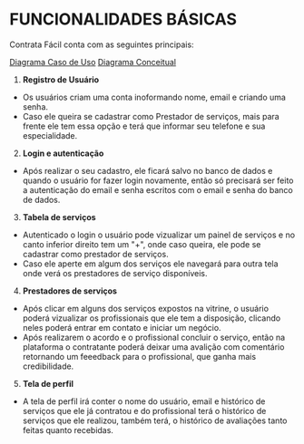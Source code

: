 # FUNCIONALIDADES BÁSICAS 

Contrata Fácil conta com  as seguintes principais:

<!-- Código para por imagens dentro da documentação  -->
[Diagrama Caso de Uso](flutter_application_1/docs/SERVIÇO.png)
[Diagrama Conceitual](docs/Conceitual.png)

1. **Registro de Usuário**
- Os usuários criam uma conta inoformando nome,
email e criando uma senha. 
- Caso ele queira se cadastrar 
como Prestador de serviços, mais para frente ele tem essa opção
e terá que informar seu telefone e sua especialidade.

2. **Login e autenticação**
- Após realizar o seu cadastro, ele ficará salvo no banco de dados
e quando o usuário for fazer login novamente, então só precisará ser feito
a autenticação do email e senha escritos com o email e senha do banco de dados.

3. **Tabela de serviços**
- Autenticado o login o usuário pode vizualizar um painel de serviços e no canto inferior
direito tem um "+", onde caso queira, ele pode se cadastrar como prestador de serviços.
- Caso ele aperte em algum dos serviços ele navegará para outra tela onde verá os prestadores 
de serviço disponíveis.

4. **Prestadores de serviços**
- Após clicar em alguns dos serviços expostos na vitrine, o usuário poderá 
vizualizar os profissionais que ele tem a disposição, clicando neles poderá entrar
em contato e iniciar um negócio.
- Após realizarem o acordo e o profissional concluir o serviço, então na plataforma 
o contratante poderá deixar uma avalição com comentário retornando um feeedback para o
profissional, que ganha mais credibilidade.

5. **Tela de perfil**
- A tela de perfil irá conter o nome do usuário, email e histórico de serviços que ele já
contratou e do profissional terá o histórico de serviços que ele realizou, também terá, o 
histórico de avaliações tanto feitas quanto recebidas. 
